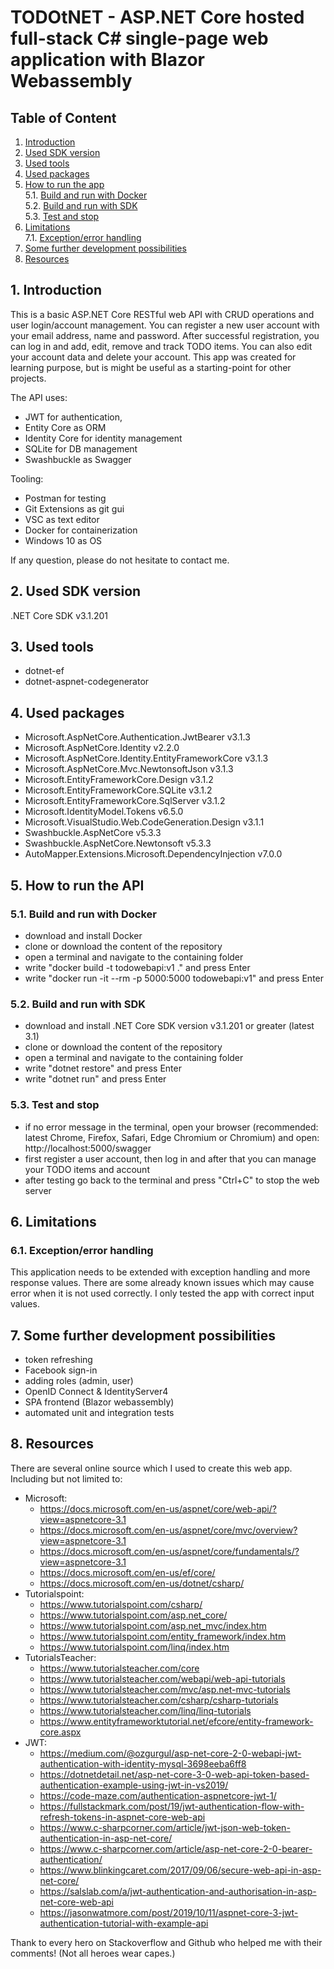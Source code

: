 # TODOtNET - ASP.NET Core hosted full-stack C# single-page web application with Blazor Webassembly
## Table of Content
1. [Introduction](#introduction)
2. [Used SDK version](#used-sdk-version)
3. [Used tools](#used-tools)
4. [Used packages](#used-packages)
5. [How to run the app](#how-to-run-the-app)\
	5.1. [Build and run with Docker](#build-and-run-with-docker)\
	5.2. [Build and run with SDK](#build-and-run-with-sdk)\
	5.3. [Test and stop](#test-and-stop)
6. [Limitations](#limitations)\
    7.1. [Exception/error handling](#exception-error-handling)
7. [Some further development possibilities](#some-further-development-possibilities)
8. [Resources](#resources)

## 1. Introduction <a name="introduction"></a>
This is a basic ASP.NET Core RESTful web API with CRUD operations and user login/account management. You can register a new user account with your email address, name and password. After successful registration, you can log in and add, edit, remove and track TODO items. You can also edit your account data and delete your account. This app was created for learning purpose, but is might be useful as a starting-point for other projects.

The API uses:
- JWT for authentication,
- Entity Core as ORM
- Identity Core for identity management
- SQLite for DB management
- Swashbuckle as Swagger

Tooling:
- Postman for testing
- Git Extensions as git gui
- VSC as text editor
- Docker for containerization
- Windows 10 as OS

If any question, please do not hesitate to contact me.

## 2. Used SDK version <a name="used-sdk-version"></a>
.NET Core SDK v3.1.201
## 3. Used tools <a name="used-tools"></a>
- dotnet-ef
- dotnet-aspnet-codegenerator
## 4. Used packages <a name="used-packages"></a>
- Microsoft.AspNetCore.Authentication.JwtBearer v3.1.3
- Microsoft.AspNetCore.Identity v2.2.0
- Microsoft.AspNetCore.Identity.EntityFrameworkCore v3.1.3
- Microsoft.AspNetCore.Mvc.NewtonsoftJson v3.1.3
- Microsoft.EntityFrameworkCore.Design v3.1.2
- Microsoft.EntityFrameworkCore.SQLite v3.1.2
- Microsoft.EntityFrameworkCore.SqlServer v3.1.2
- Microsoft.IdentityModel.Tokens v6.5.0
- Microsoft.VisualStudio.Web.CodeGeneration.Design v3.1.1
- Swashbuckle.AspNetCore v5.3.3
- Swashbuckle.AspNetCore.Newtonsoft v5.3.3
- AutoMapper.Extensions.Microsoft.DependencyInjection v7.0.0
## 5. How to run the API <a name="how-to-run-the-app"></a>
### 5.1. Build and run with Docker <a name="build-and-run-with-docker"></a>
- download and install Docker
- clone or download the content of the repository
- open a terminal and navigate to the containing folder
- write "docker build -t todowebapi:v1 ." and press Enter
- write "docker run -it --rm -p 5000:5000 todowebapi:v1" and press Enter
### 5.2. Build and run with SDK <a name="build-and-run-with-sdk"></a>
- download and install .NET Core SDK version v3.1.201 or greater (latest 3.1)
- clone or download the content of the repository
- open a terminal and navigate to the containing folder
- write "dotnet restore" and press Enter
- write "dotnet run" and press Enter
### 5.3. Test and stop <a name="test-and-stop"></a>
- if no error message in the terminal, open your browser (recommended: latest Chrome, Firefox, Safari, Edge Chromium or Chromium) and open: http://localhost:5000/swagger
- first register a user account, then log in and after that you can manage your TODO items and account
- after testing go back to the terminal and press "Ctrl+C" to stop the web server
## 6. Limitations <a name="limitations"></a>
### 6.1. Exception/error handling <a name="exception-error-handling"></a>
This application needs to be extended with exception handling and more response values. There are some already known issues which may cause error when it is not used correctly. I only tested the app with correct input values.
## 7. Some further development possibilities <a name="some-further-development-possibilities"></a>
- token refreshing
- Facebook sign-in
- adding roles (admin, user)
- OpenID Connect & IdentityServer4
- SPA frontend (Blazor webassembly)
- automated unit and integration tests
## 8. Resources <a name="resources"></a>
There are several online source which I used to create this web app.\
Including but not limited to:
- Microsoft:
	- https://docs.microsoft.com/en-us/aspnet/core/web-api/?view=aspnetcore-3.1
	- https://docs.microsoft.com/en-us/aspnet/core/mvc/overview?view=aspnetcore-3.1
	- https://docs.microsoft.com/en-us/aspnet/core/fundamentals/?view=aspnetcore-3.1
	- https://docs.microsoft.com/en-us/ef/core/
	- https://docs.microsoft.com/en-us/dotnet/csharp/
- Tutorialspoint:
	- https://www.tutorialspoint.com/csharp/
	- https://www.tutorialspoint.com/asp.net_core/
	- https://www.tutorialspoint.com/asp.net_mvc/index.htm
	- https://www.tutorialspoint.com/entity_framework/index.htm
	- https://www.tutorialspoint.com/linq/index.htm
- TutorialsTeacher:
	- https://www.tutorialsteacher.com/core
	- https://www.tutorialsteacher.com/webapi/web-api-tutorials
	- https://www.tutorialsteacher.com/mvc/asp.net-mvc-tutorials
	- https://www.tutorialsteacher.com/csharp/csharp-tutorials
	- https://www.tutorialsteacher.com/linq/linq-tutorials
	- https://www.entityframeworktutorial.net/efcore/entity-framework-core.aspx
- JWT:
	- https://medium.com/@ozgurgul/asp-net-core-2-0-webapi-jwt-authentication-with-identity-mysql-3698eeba6ff8
	- https://dotnetdetail.net/asp-net-core-3-0-web-api-token-based-authentication-example-using-jwt-in-vs2019/
	- https://code-maze.com/authentication-aspnetcore-jwt-1/
	- https://fullstackmark.com/post/19/jwt-authentication-flow-with-refresh-tokens-in-aspnet-core-web-api
	- https://www.c-sharpcorner.com/article/jwt-json-web-token-authentication-in-asp-net-core/
	- https://www.c-sharpcorner.com/article/asp-net-core-2-0-bearer-authentication/
	- https://www.blinkingcaret.com/2017/09/06/secure-web-api-in-asp-net-core/
	- https://salslab.com/a/jwt-authentication-and-authorisation-in-asp-net-core-web-api
	- https://jasonwatmore.com/post/2019/10/11/aspnet-core-3-jwt-authentication-tutorial-with-example-api

Thank to every hero on Stackoverflow and Github who helped me with their comments! (Not all heroes wear capes.)
